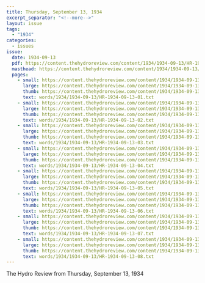 ```yaml
---
title: Thursday, September 13, 1934
excerpt_separator: "<!--more-->"
layout: issue
tags:
  - "1934"
categories:
  - issues
issue:
  date: 1934-09-13
  pdf: https://content.thehydroreview.com/content/1934/1934-09-13/HR-1934-09-13.pdf
  masthead: https://content.thehydroreview.com/content/1934/1934-09-13/masthead/HR-1934-09-13.jpg
  pages:
    - small: https://content.thehydroreview.com/content/1934/1934-09-13/small/HR-1934-09-13-01.jpg
      large: https://content.thehydroreview.com/content/1934/1934-09-13/large/HR-1934-09-13-01.jpg
      thumb: https://content.thehydroreview.com/content/1934/1934-09-13/thumbnails/HR-1934-09-13-01.jpg
      text: words/1934/1934-09-13/HR-1934-09-13-01.txt
    - small: https://content.thehydroreview.com/content/1934/1934-09-13/small/HR-1934-09-13-02.jpg
      large: https://content.thehydroreview.com/content/1934/1934-09-13/large/HR-1934-09-13-02.jpg
      thumb: https://content.thehydroreview.com/content/1934/1934-09-13/thumbnails/HR-1934-09-13-02.jpg
      text: words/1934/1934-09-13/HR-1934-09-13-02.txt
    - small: https://content.thehydroreview.com/content/1934/1934-09-13/small/HR-1934-09-13-03.jpg
      large: https://content.thehydroreview.com/content/1934/1934-09-13/large/HR-1934-09-13-03.jpg
      thumb: https://content.thehydroreview.com/content/1934/1934-09-13/thumbnails/HR-1934-09-13-03.jpg
      text: words/1934/1934-09-13/HR-1934-09-13-03.txt
    - small: https://content.thehydroreview.com/content/1934/1934-09-13/small/HR-1934-09-13-04.jpg
      large: https://content.thehydroreview.com/content/1934/1934-09-13/large/HR-1934-09-13-04.jpg
      thumb: https://content.thehydroreview.com/content/1934/1934-09-13/thumbnails/HR-1934-09-13-04.jpg
      text: words/1934/1934-09-13/HR-1934-09-13-04.txt
    - small: https://content.thehydroreview.com/content/1934/1934-09-13/small/HR-1934-09-13-05.jpg
      large: https://content.thehydroreview.com/content/1934/1934-09-13/large/HR-1934-09-13-05.jpg
      thumb: https://content.thehydroreview.com/content/1934/1934-09-13/thumbnails/HR-1934-09-13-05.jpg
      text: words/1934/1934-09-13/HR-1934-09-13-05.txt
    - small: https://content.thehydroreview.com/content/1934/1934-09-13/small/HR-1934-09-13-06.jpg
      large: https://content.thehydroreview.com/content/1934/1934-09-13/large/HR-1934-09-13-06.jpg
      thumb: https://content.thehydroreview.com/content/1934/1934-09-13/thumbnails/HR-1934-09-13-06.jpg
      text: words/1934/1934-09-13/HR-1934-09-13-06.txt
    - small: https://content.thehydroreview.com/content/1934/1934-09-13/small/HR-1934-09-13-07.jpg
      large: https://content.thehydroreview.com/content/1934/1934-09-13/large/HR-1934-09-13-07.jpg
      thumb: https://content.thehydroreview.com/content/1934/1934-09-13/thumbnails/HR-1934-09-13-07.jpg
      text: words/1934/1934-09-13/HR-1934-09-13-07.txt
    - small: https://content.thehydroreview.com/content/1934/1934-09-13/small/HR-1934-09-13-08.jpg
      large: https://content.thehydroreview.com/content/1934/1934-09-13/large/HR-1934-09-13-08.jpg
      thumb: https://content.thehydroreview.com/content/1934/1934-09-13/thumbnails/HR-1934-09-13-08.jpg
      text: words/1934/1934-09-13/HR-1934-09-13-08.txt
---
```


The Hydro Review from Thursday, September 13, 1934

<!--more-->

